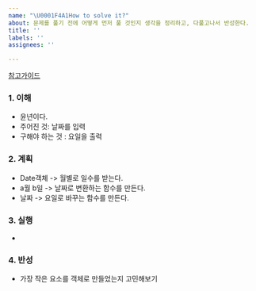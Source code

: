 ```yaml
---
name: "\U0001F4A1How to solve it?"
about: 문제를 풀기 전에 어떻게 먼저 풀 것인지 생각을 정리하고, 다풀고나서 반성한다.
title: ''
labels: ''
assignees: ''

---
```


[참고가이드](https://megaptera.notion.site/6-5f9b4105eb0748fd8f8baa631d92d6ea)

### 1. 이해
- 윤년이다.
- 주어진 것: 날짜를 입력 
- 구해야 하는 것 : 요일을 출력

### 2. 계획
- Date객체 -> 월별로 일수를 받는다.
- a월 b일 -> 날짜로 변환하는 함수를 만든다.
- 날짜 -> 요일로 바꾸는 함수를 만든다.

### 3. 실행
- 

### 4. 반성
- 가장 작은 요소를 객체로 만들었는지 고민해보기
